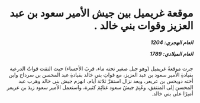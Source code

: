 <h1 dir="rtl">موقعة غريميل بين جيش الأمير سعود بن عبد العزيز وقوات بني خالد .</h1>

<h5 dir="rtl">العام الهجري:  1204

العام الميلادي: 1789

</h5>

<p dir="rtl">جرت موقعةُ غريميل (وهو جبل صغير تحته ماء، قربَ الأحساء) حيث التقت قواتُ الدرعية بقيادةِ الأمير سعود بن عبد العزيز، مع قواتِ بني خالد بقيادةِ عبد المحسن بن سرداح وابن أخته دويحس بن عريعر، وبعد نزال استمَرَّ ثلاثة أيام، انهزم جيش بني خالد وهرب عبد المحسن إلى المنتفق، وغَنِمَ جيشُ سعود غنائِمَ كثيرة، واستعمل الأمير سعود زيدَ بن عريعر أميرًا على بني خالد.</p></br>
